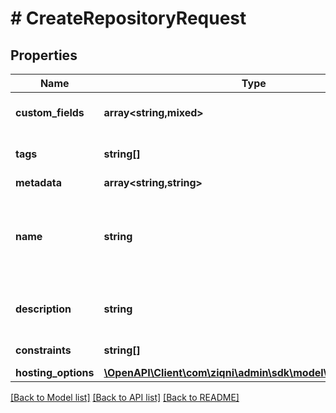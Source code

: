 # # CreateRepositoryRequest

## Properties

Name | Type | Description | Notes
------------ | ------------- | ------------- | -------------
**custom_fields** | **array<string,mixed>** | A list of custom field entries | [optional]
**tags** | **string[]** | A list of id&#39;s used to tag models | [optional]
**metadata** | **array<string,string>** |  | [optional]
**name** | **string** | The name of the repository. No special charaters or spaces permitted |
**description** | **string** | The description of the repository | [optional]
**constraints** | **string[]** | Additional constraints |
**hosting_options** | [**\OpenAPI\Client\com\ziqni\admin\sdk\model\HostingOptions**](HostingOptions.md) |  | [optional]

[[Back to Model list]](../../README.md#models) [[Back to API list]](../../README.md#endpoints) [[Back to README]](../../README.md)
